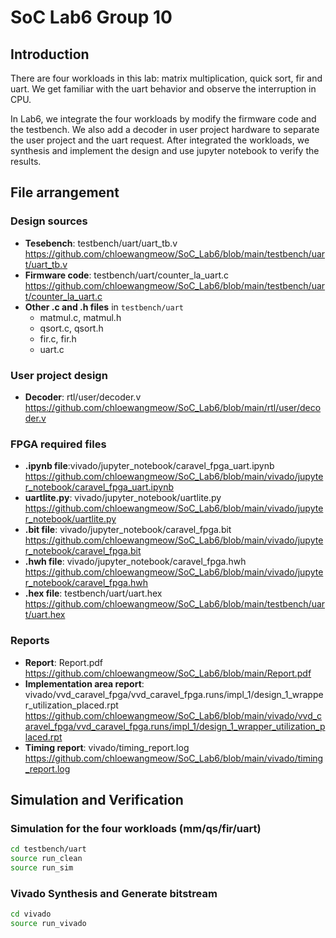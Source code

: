# SoC Lab6 Group 10

## Introduction
There are four workloads in this lab: matrix multiplication, quick sort, fir and uart. We get familiar with the uart behavior and observe the interruption in CPU.

In Lab6, we integrate the four workloads by modify the firmware code and the testbench. We also add a decoder in user project hardware to separate the user project and the uart request. After integrated the workloads, we synthesis and implement the design and use jupyter notebook to verify the results.

## File arrangement
### Design sources
* **Tesebench**: testbench/uart/uart_tb.v https://github.com/chloewangmeow/SoC_Lab6/blob/main/testbench/uart/uart_tb.v
* **Firmware code**: testbench/uart/counter_la_uart.c https://github.com/chloewangmeow/SoC_Lab6/blob/main/testbench/uart/counter_la_uart.c
* **Other .c and .h files** in `testbench/uart`
  * matmul.c, matmul.h
  * qsort.c, qsort.h
  * fir.c, fir.h
  * uart.c

### User project design
* **Decoder**: rtl/user/decoder.v https://github.com/chloewangmeow/SoC_Lab6/blob/main/rtl/user/decoder.v

### FPGA required files
* **.ipynb file**:vivado/jupyter_notebook/caravel_fpga_uart.ipynb https://github.com/chloewangmeow/SoC_Lab6/blob/main/vivado/jupyter_notebook/caravel_fpga_uart.ipynb
* **uartlite.py**: vivado/jupyter_notebook/uartlite.py https://github.com/chloewangmeow/SoC_Lab6/blob/main/vivado/jupyter_notebook/uartlite.py
* **.bit file**: vivado/jupyter_notebook/caravel_fpga.bit https://github.com/chloewangmeow/SoC_Lab6/blob/main/vivado/jupyter_notebook/caravel_fpga.bit
* **.hwh file**: vivado/jupyter_notebook/caravel_fpga.hwh https://github.com/chloewangmeow/SoC_Lab6/blob/main/vivado/jupyter_notebook/caravel_fpga.hwh
* **.hex file**: testbench/uart/uart.hex https://github.com/chloewangmeow/SoC_Lab6/blob/main/testbench/uart/uart.hex

### Reports
* **Report**: Report.pdf https://github.com/chloewangmeow/SoC_Lab6/blob/main/Report.pdf
* **Implementation area report**: vivado/vvd_caravel_fpga/vvd_caravel_fpga.runs/impl_1/design_1_wrapper_utilization_placed.rpt https://github.com/chloewangmeow/SoC_Lab6/blob/main/vivado/vvd_caravel_fpga/vvd_caravel_fpga.runs/impl_1/design_1_wrapper_utilization_placed.rpt
* **Timing report**: vivado/timing_report.log https://github.com/chloewangmeow/SoC_Lab6/blob/main/vivado/timing_report.log

## Simulation and Verification
### Simulation for the four workloads (mm/qs/fir/uart)
```sh
cd testbench/uart
source run_clean
source run_sim
```
### Vivado Synthesis and Generate bitstream
```sh
cd vivado
source run_vivado
```


